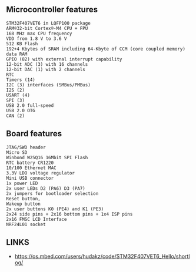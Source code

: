 

## Microcontroller features

    STM32F407VET6 in LQFP100 package
    ARM®32-bit Cortex®-M4 CPU + FPU
    168 MHz max CPU frequency
    VDD from 1.8 V to 3.6 V
    512 KB Flash
    192+4 Kbytes of SRAM including 64-Kbyte of CCM (core coupled memory) data RAM
    GPIO (82) with external interrupt capability
    12-bit ADC (3) with 16 channels
    12-bit DAC (1) with 2 channels
    RTC
    Timers (14)
    I2C (3) interfaces (SMBus/PMBus)
    I2S (2)
    USART (4)
    SPI (3)
    USB 2.0 full-speed
    USB 2.0 OTG
    CAN (2) 

## Board features

    JTAG/SWD header
    Micro SD
    Winbond W25Q16 16Mbit SPI Flash
    RTC battery CR1220
    10/100 Ethernet MAC
    3.3V LDO voltage regulator
    Mini USB connector
    1x power LED
    2x user LEDs D2 (PA6) D3 (PA7)
    2x jumpers for bootloader selection
    Reset button,
    Wakeup button
    2x user buttons K0 (PE4) and K1 (PE3)
    2x24 side pins + 2x16 bottom pins + 1x4 ISP pins
    2x16 FMSC LCD Interface
    NRF24L01 socket



## LINKS 
* https://os.mbed.com/users/hudakz/code/STM32F407VET6_Hello/shortlog/
